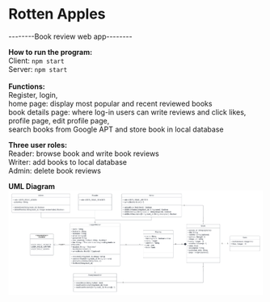 # Rotten Apples 
--------Book review web app--------

**How to run the program:** <br>
Client: `npm start` <br>
Server: `npm start` <br>
<br>
**Functions:**<br>
Register, login, <br>
home page: display most popular and recent reviewed books<br>
book details page: where log-in users can write reviews and click likes,<br>
profile page, edit profile page,<br>
search books from Google APT and store book in local database

**Three user roles:**<br>
Reader: browse book and write book reviews<br>
Writer: add books to local database<br>
Admin: delete book reviews<br>

**UML Diagram**
![Image text](UML-Rotten_Apples_Web_App.png)

